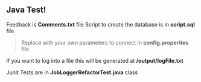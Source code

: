 ## Java Test!

Feedback is **Comments.txt** file
Script to create the database is in **script.sql** file
> Replace with your own parameters to connect in **config.properties** file

If you want to log into a file this will be generated at **/output/logFile.txt**

Junit Tests are in **JobLoggerRefactorTest.java** class